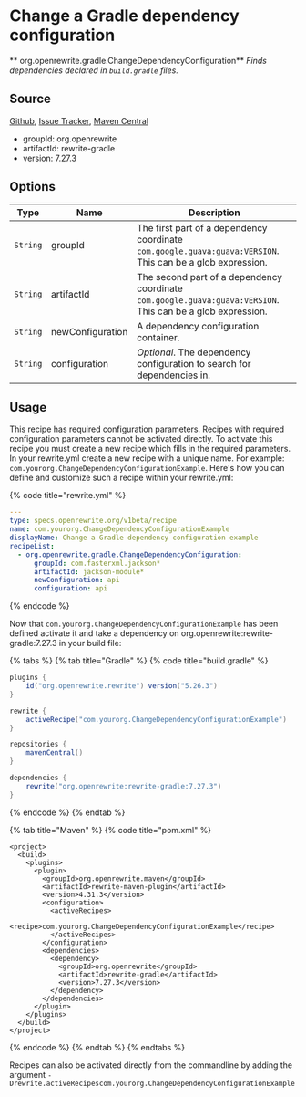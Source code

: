 # Change a Gradle dependency configuration

** org.openrewrite.gradle.ChangeDependencyConfiguration**
_Finds dependencies declared in `build.gradle` files._

## Source

[Github](https://github.com/openrewrite/rewrite-gradle), [Issue Tracker](https://github.com/openrewrite/rewrite-gradle/issues), [Maven Central](https://search.maven.org/artifact/org.openrewrite/rewrite-gradle/7.27.3/jar)

* groupId: org.openrewrite
* artifactId: rewrite-gradle
* version: 7.27.3

## Options

| Type | Name | Description |
| -- | -- | -- |
| `String` | groupId | The first part of a dependency coordinate `com.google.guava:guava:VERSION`. This can be a glob expression. |
| `String` | artifactId | The second part of a dependency coordinate `com.google.guava:guava:VERSION`. This can be a glob expression. |
| `String` | newConfiguration | A dependency configuration container. |
| `String` | configuration | *Optional*. The dependency configuration to search for dependencies in. |


## Usage

This recipe has required configuration parameters. Recipes with required configuration parameters cannot be activated directly. To activate this recipe you must create a new recipe which fills in the required parameters. In your rewrite.yml create a new recipe with a unique name. For example: `com.yourorg.ChangeDependencyConfigurationExample`.
Here's how you can define and customize such a recipe within your rewrite.yml:

{% code title="rewrite.yml" %}
```yaml
---
type: specs.openrewrite.org/v1beta/recipe
name: com.yourorg.ChangeDependencyConfigurationExample
displayName: Change a Gradle dependency configuration example
recipeList:
  - org.openrewrite.gradle.ChangeDependencyConfiguration:
      groupId: com.fasterxml.jackson*
      artifactId: jackson-module*
      newConfiguration: api
      configuration: api
```
{% endcode %}

Now that `com.yourorg.ChangeDependencyConfigurationExample` has been defined activate it and take a dependency on org.openrewrite:rewrite-gradle:7.27.3 in your build file:

{% tabs %}
{% tab title="Gradle" %}
{% code title="build.gradle" %}
```groovy
plugins {
    id("org.openrewrite.rewrite") version("5.26.3")
}

rewrite {
    activeRecipe("com.yourorg.ChangeDependencyConfigurationExample")
}

repositories {
    mavenCentral()
}

dependencies {
    rewrite("org.openrewrite:rewrite-gradle:7.27.3")
}
```
{% endcode %}
{% endtab %}

{% tab title="Maven" %}
{% code title="pom.xml" %}
```markup
<project>
  <build>
    <plugins>
      <plugin>
        <groupId>org.openrewrite.maven</groupId>
        <artifactId>rewrite-maven-plugin</artifactId>
        <version>4.31.3</version>
        <configuration>
          <activeRecipes>
            <recipe>com.yourorg.ChangeDependencyConfigurationExample</recipe>
          </activeRecipes>
        </configuration>
        <dependencies>
          <dependency>
            <groupId>org.openrewrite</groupId>
            <artifactId>rewrite-gradle</artifactId>
            <version>7.27.3</version>
          </dependency>
        </dependencies>
      </plugin>
    </plugins>
  </build>
</project>
```
{% endcode %}
{% endtab %}
{% endtabs %}

Recipes can also be activated directly from the commandline by adding the argument `-Drewrite.activeRecipescom.yourorg.ChangeDependencyConfigurationExample`
